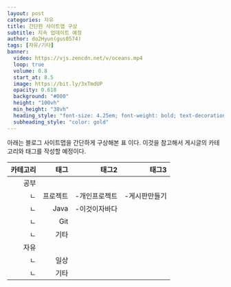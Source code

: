 ```yaml
---
layout: post
categories: 자유
title: 간단한 사이트맵 구상
subtitle: 지속 업데이트 예정
author: do2Hyun(gus0574)
tags: [자유/기타]
banner:
  video: https://vjs.zencdn.net/v/oceans.mp4
  loop: true
  volume: 0.8
  start_at: 8.5
  image: https://bit.ly/3xTmdUP
  opacity: 0.618
  background: "#000"
  height: "100vh"
  min_height: "38vh"
  heading_style: "font-size: 4.25em; font-weight: bold; text-decoration: underline"
  subheading_style: "color: gold"
---
```


아래는 블로그 사이트맵을 간단하게 구상해본 표 이다. 이것을 참고해서 게시글의 카테고리와 태그를 작성할 예정이다.

|카테고리|태그|태그2|태그3|
|----:|----:|----:|----:|
|공부||||
|  ㄴ| 프로젝트 | -개인프로젝트 | -게시판만들기 |
|  ㄴ| Java | -이것이자바다 ||
|  ㄴ| Git |||
|  ㄴ| 기타 |||
|자유||||
|  ㄴ| 일상 |||
|  ㄴ| 기타 |||
